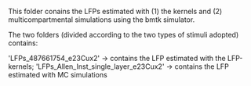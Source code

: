 This folder conains the LFPs estimated with (1) the kernels and (2) multicompartmental simulations using the bmtk simulator. 

The two folders (divided according to the two types of stimuli adopted) contains: 

'LFPs_487661754_e23Cux2' -> contains the LFP estimated with the LFP-kernels; 
'LFPs_Allen_Inst_single_layer_e23Cux2' -> contains the LFP estimated with MC simulations


